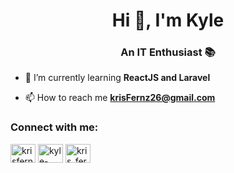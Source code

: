 <h1 align="center">Hi 👋, I'm Kyle</h1>
<h3 align="center">An IT Enthusiast 📚</h3>

- 🌱 I’m currently learning **ReactJS and Laravel**

- 📫 How to reach me **krisFernz26@gmail.com**

<h3 align="left">Connect with me:</h3>
<p align="left">
<a href="https://twitter.com/krisfernz26" target="blank"><img align="center" src="https://cdn.jsdelivr.net/npm/simple-icons@3.0.1/icons/twitter.svg" alt="krisfernz26" height="30" width="40" /></a>
<a href="https://linkedin.com/in/kyle-fernandez-a99438175" target="blank"><img align="center" src="https://cdn.jsdelivr.net/npm/simple-icons@3.0.1/icons/linkedin.svg" alt="kyle-fernandez-a99438175" height="30" width="40" /></a>
<a href="https://instagram.com/kris_fernz" target="blank"><img align="center" src="https://cdn.jsdelivr.net/npm/simple-icons@3.0.1/icons/instagram.svg" alt="kris_fernz" height="30" width="40" /></a>
</p>
